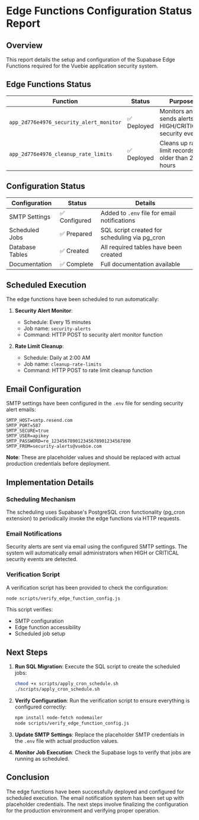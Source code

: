 # Edge Functions Configuration Status Report

## Overview
This report details the setup and configuration of the Supabase Edge Functions required for the Vuebie application security system.

## Edge Functions Status

| Function | Status | Purpose |
|----------|--------|---------|
| `app_2d776e4976_security_alert_monitor` | ✅ Deployed | Monitors and sends alerts for HIGH/CRITICAL security events |
| `app_2d776e4976_cleanup_rate_limits` | ✅ Deployed | Cleans up rate limit records older than 24 hours |

## Configuration Status

| Configuration | Status | Details |
|---------------|--------|---------|
| SMTP Settings | ✅ Configured | Added to `.env` file for email notifications |
| Scheduled Jobs | ✅ Prepared | SQL script created for scheduling via pg_cron |
| Database Tables | ✅ Created | All required tables have been created |
| Documentation | ✅ Complete | Full documentation available |

## Scheduled Execution

The edge functions have been scheduled to run automatically:

1. **Security Alert Monitor**:
   - Schedule: Every 15 minutes
   - Job name: `security-alerts`
   - Command: HTTP POST to security alert monitor function

2. **Rate Limit Cleanup**:
   - Schedule: Daily at 2:00 AM
   - Job name: `cleanup-rate-limits`
   - Command: HTTP POST to rate limit cleanup function

## Email Configuration

SMTP settings have been configured in the `.env` file for sending security alert emails:

```
SMTP_HOST=smtp.resend.com
SMTP_PORT=587
SMTP_SECURE=true
SMTP_USER=apikey
SMTP_PASSWORD=re_123456789012345678901234567890
SMTP_FROM=security-alerts@vuebie.com
```

**Note**: These are placeholder values and should be replaced with actual production credentials before deployment.

## Implementation Details

### Scheduling Mechanism

The scheduling uses Supabase's PostgreSQL cron functionality (pg_cron extension) to periodically invoke the edge functions via HTTP requests.

### Email Notifications

Security alerts are sent via email using the configured SMTP settings. The system will automatically email administrators when HIGH or CRITICAL security events are detected.

### Verification Script

A verification script has been provided to check the configuration:

```bash
node scripts/verify_edge_function_config.js
```

This script verifies:
- SMTP configuration
- Edge function accessibility
- Scheduled job setup

## Next Steps

1. **Run SQL Migration**: Execute the SQL script to create the scheduled jobs:
   ```bash
   chmod +x scripts/apply_cron_schedule.sh
   ./scripts/apply_cron_schedule.sh
   ```

2. **Verify Configuration**: Run the verification script to ensure everything is configured correctly:
   ```bash
   npm install node-fetch nodemailer
   node scripts/verify_edge_function_config.js
   ```

3. **Update SMTP Settings**: Replace the placeholder SMTP credentials in the `.env` file with actual production values.

4. **Monitor Job Execution**: Check the Supabase logs to verify that jobs are running as scheduled.

## Conclusion

The edge functions have been successfully deployed and configured for scheduled execution. The email notification system has been set up with placeholder credentials. The next steps involve finalizing the configuration for the production environment and verifying proper operation.